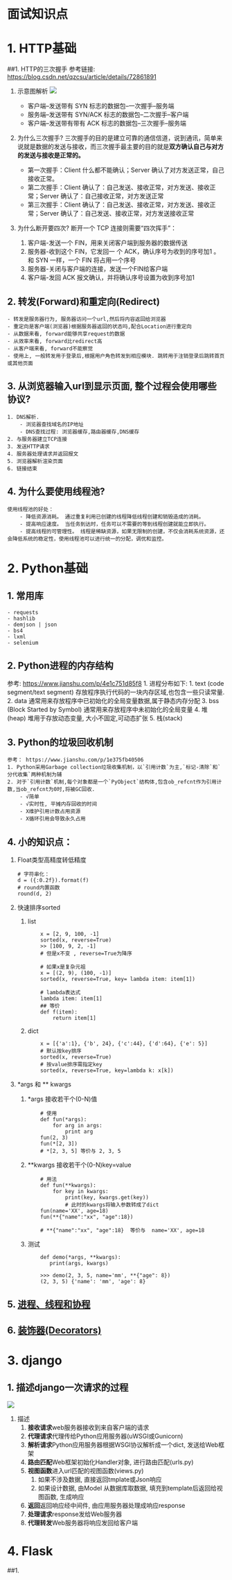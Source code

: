 # 面试知识点

# 1. HTTP基础

##1. HTTP的三次握手
参考链接: https://blog.csdn.net/qzcsu/article/details/72861891

1. 示意图解析
![](/assets/http_01.jpg)
    - 客户端–发送带有 SYN 标志的数据包–一次握手–服务端
    - 服务端–发送带有 SYN/ACK 标志的数据包–二次握手–客户端
    - 客户端–发送带有带有 ACK 标志的数据包–三次握手–服务端

2. 为什么三次握手?
三次握手的目的是建立可靠的通信信道，说到通讯，简单来说就是数据的发送与接收，而三次握手最主要的目的就是**双方确认自己与对方的发送与接收是正常的。**

    - 第一次握手：Client 什么都不能确认；Server 确认了对方发送正常，自己接收正常。
    - 第二次握手：Client 确认了：自己发送、接收正常，对方发送、接收正常；Server 确认了：自己接收正常，对方发送正常
    - 第三次握手：Client 确认了：自己发送、接收正常，对方发送、接收正常；Server 确认了：自己发送、接收正常，对方发送接收正常

3. 为什么断开要四次?
断开一个 TCP 连接则需要“四次挥手”：

    1. 客户端-发送一个 FIN，用来关闭客户端到服务器的数据传送
    2. 服务器-收到这个 FIN，它发回一 个 ACK，确认序号为收到的序号加1 。和 SYN 一样，一个 FIN 将占用一个序号
    3. 服务器-关闭与客户端的连接，发送一个FIN给客户端
    4. 客户端-发回 ACK 报文确认，并将确认序号设置为收到序号加1


## 2. 转发(Forward)和重定向(Redirect)
    - 转发是服务器行为, 服务器访问一个url,然后将内容返回给浏览器
    - 重定向是客户端(浏览器)根据服务器返回的状态吗,配合Location进行重定向
    - 从数据来看, forward能够共享request的数据
    - 从效率来看, forward比redirect高
    - 从客户端来看, forward不能察觉
    - 使用上, 一般转发用于登录后,根据用户角色转发到相应模块. 跳转用于注销登录后跳转首页或其他页面

## 3. 从浏览器输入url到显示页面, 整个过程会使用哪些协议?
    1. DNS解析. 
        - 浏览器查找域名的IP地址
        - DNS查找过程: 浏览器缓存,路由器缓存,DNS缓存
    2. 与服务器建立TCP连接
    3. 发送HTTP请求
    4. 服务器处理请求并返回报文
    5. 浏览器解析渲染页面
    6. 链接结束


## 4. 为什么要使用线程池?
    使用线程池的好处：
        - 降低资源消耗。 通过重复利用已创建的线程降低线程创建和销毁造成的消耗。
        - 提高响应速度。 当任务到达时，任务可以不需要的等到线程创建就能立即执行。
        - 提高线程的可管理性。 线程是稀缺资源，如果无限制的创建，不仅会消耗系统资源，还会降低系统的稳定性，使用线程池可以进行统一的分配，调优和监控。


# 2. Python基础

## 1. 常用库
    - requests
    - hashlib
    - demjson | json
    - bs4
    - lxml
    - selenium


## 2. Python进程的内存结构
参考: https://www.jianshu.com/p/4e1c751d85f8
    1. 进程分布如下: 
        1. text (code segment/text segment) 存放程序执行代码的一块内存区域,也包含一些只读常量.
        2. data 通常用来存放程序中已初始化的全局变量数据,属于静态内存分配
        3. bss (Block Started by Symbol) 通常用来存放程序中未初始化的全局变量
        4. 堆(heap) 堆用于存放动态变量, 大小不固定,可动态扩张
        5. 栈(stack) 

## 3. Python的垃圾回收机制
    参考： https://www.jianshu.com/p/1e375fb40506
    1. Python采用Garbage collection垃圾收集机制，以`引用计数`为主,`标记-清除`和`分代收集`两种机制为辅
    2. 对于`引用计数`机制,每个对象都是一个`PyObject`结构体,包含ob_refcnt作为引用计数,当ob_refcnt为0时,将被GC回收.
        - √简单
        - √实时性, 平摊内存回收的时间
        - X维护引用计数占用资源
        - X循环引用会导致永久占用


## 4. 小的知识点：
1. Float类型高精度转低精度
    ```
    # 字符串化：
    d = ({:0.2f}).format(f)
    # round内置函数
    round(d, 2) 
    ```
2. 快速排序sorted
    1. list
        ```
            x = [2, 9, 100, -1]
            sorted(x, reverse=True) 
            >> [100, 9, 2, -1]
            # 但是x不变 , reverse=True为降序

            # 如果x是复杂元祖
            x = [(2, 9), (100, -1)]
            sorted(x, reverse=True, key= lambda item: item[1])

            # lambda表达式
            lambda item: item[1]
            ## 等价
            def f(item):
                return item[1] 
        ```
    2. dict
        ```
            x = [{'a':1}, {'b', 24}, {'c':44}, {'d':64}, {'e': 5}]
            # 默认按key排序
            sorted(x, reverse=True)
            # 按value排序需指定key
            sorted(x, reverse=True, key=lambda k: x[k])
        ```

3. *args 和 ** kwargs
    1. *args 接收若干个(0-N)值
        ```
            # 使用
            def fun(*args):
                for arg in args:
                    print arg
            fun(2, 3)
            fun(*[2, 3])
            # *[2, 3, 5] 等价与 2, 3, 5
        ```
    2. **kwargs 接收若干个(0-N)key=value
        ```
            # 用法
            def fun(**kwargs):
                for key in kwargs:
                    print(key, kwargs.get(key))
                    # 此时的kwargs将输入参数转成了dict
            fun(name='XX', age=18)
            fun(**{"name":"xx", "age":18})
            
            # **{"name":"xx", "age":18}  等价与  name='XX', age=18
        ```
    3. 测试
        ```
            def demo(*args, **kwargs):
               print(args, kwargs)
            
            >>> demo(2, 3, 5, name='mm', **{"age": 8})
            (2, 3, 5) {'name': 'mm', 'age': 8}
        ```
## 5. [进程、线程和协程](/python-basics/process_thread_coroutine.md)

## 6. [装饰器(Decorators)](/python-basics/decorators.md)


# 3. django

## 1. 描述django一次请求的过程
![](/assets/django_01.png)
1. 描述
    1. **接收请求**web服务器接收到来自客户端的请求
    2. **代理请求**代理传给Python应用服务器(uWSGI或Gunicorn)
    3. **解析请求**Python应用服务器根据WSGI协议解析成一个dict, 发送给Web框架
    4. **路由匹配**Web框架初始化Handler对象, 进行路由匹配(urls.py)
    5. **视图函数**进入url匹配的视图函数(views.py)
        1. 如果不涉及数据, 直接返回tmplate或Json响应
        2. 如果设计数据, 由Model 从数据库取数据, 填充到template后返回给视图函数, 生成响应
    6. **返回**返回响应经中间件, 由应用服务器处理成响应response
    7. **处理请求**response发给Web服务器
    8. **代理转发**Web服务器将响应发回给客户端

# 4. Flask
##1. 